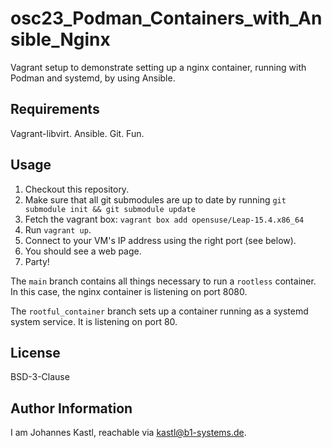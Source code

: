 # osc23_Podman_Containers_with_Ansible_Nginx

Vagrant setup to demonstrate setting up a nginx container, running with Podman
and systemd, by using Ansible.

## Requirements

Vagrant-libvirt. Ansible. Git. Fun.

## Usage

1. Checkout this repository.
2. Make sure that all git submodules are up to date by running `git submodule
   init && git submodule update`
3. Fetch the vagrant box: `vagrant box add opensuse/Leap-15.4.x86_64`
4. Run `vagrant up`.
5. Connect to your VM's IP address using the right port (see below).
6. You should see a web page.
7. Party!

The `main` branch contains all things necessary to run a `rootless` container.
In this case, the nginx container is listening on port 8080.

The `rootful_container` branch sets up a container running as a systemd system
service. It is listening on port 80.

## License

BSD-3-Clause

## Author Information

I am Johannes Kastl, reachable via kastl@b1-systems.de.
